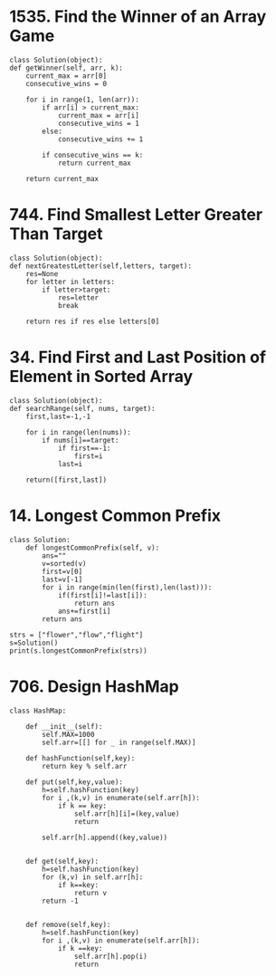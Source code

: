 

# 1535. Find the Winner of an Array Game

    class Solution(object):
    def getWinner(self, arr, k):
        current_max = arr[0]
        consecutive_wins = 0

        for i in range(1, len(arr)):
            if arr[i] > current_max:
                current_max = arr[i]
                consecutive_wins = 1
            else:
                consecutive_wins += 1

            if consecutive_wins == k:
                return current_max

        return current_max

# 744. Find Smallest Letter Greater Than Target

    class Solution(object):
    def nextGreatestLetter(self,letters, target):
        res=None
        for letter in letters:
            if letter>target:
                res=letter
                break

        return res if res else letters[0]

# 34. Find First and Last Position of Element in Sorted Array

    class Solution(object):
    def searchRange(self, nums, target):
        first,last=-1,-1

        for i in range(len(nums)):
            if nums[i]==target:
                if first==-1:
                    first=i
                last=i
        
        return([first,last])

# 14. Longest Common Prefix

    class Solution:
        def longestCommonPrefix(self, v):
            ans=""
            v=sorted(v)
            first=v[0]
            last=v[-1]
            for i in range(min(len(first),len(last))):
                if(first[i]!=last[i]):
                    return ans
                ans+=first[i]
            return ans 
        
    strs = ["flower","flow","flight"]
    s=Solution()
    print(s.longestCommonPrefix(strs))

# 706. Design HashMap

    
    class HashMap:
    
        def __init__(self):
            self.MAX=1000
            self.arr=[[] for _ in range(self.MAX)]
    
        def hashFunction(self,key):
            return key % self.arr
    
        def put(self,key,value):
            h=self.hashFunction(key)
            for i ,(k,v) in enumerate(self.arr[h]):
                if k == key:
                    self.arr[h][i]=(key,value)
                    return
                
            self.arr[h].append((key,value))
                
                
        def get(self,key):
            h=self.hashFunction(key)
            for (k,v) in self.arr[h]:
                if k==key:
                    return v
            return -1
        
    
        def remove(self,key):
            h=self.hashFunction(key)
            for i ,(k,v) in enumerate(self.arr[h]):
                if k ==key:
                    self.arr[h].pop(i)
                    return
